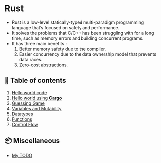 # Rust

- Rust is a low-level statically-typed multi-paradigm programming language that’s focused on safety and performance.
- It solves the problems that C/C++ has been struggling with for a long time, such as memory errors and building concurrent programs.
- It has three main benefits :
  1. Better memory safety due to the compiler.
  2. Easier concurrency due to the data ownership model that prevents data races.
  3. Zero-cost abstractions.

## 📑 Table of contents

1. [Hello world code](bin/hello-world/hello.rs)
2. [Hello world using **Cargo**](bin/hello-world-using-cargo/CARGO.md)
3. [Guessing Game](bin/guessing-game/src/main.rs)
4. [Variables and Mutability](bin/variables-mutability/VARIABLES.md)
5. [Datatypes](bin/data-types/DATATYPES.md)
6. [Functions](bin/functions/FUNCTIONS.md)
7. [Control Flow](bin/control-flow/CONTROLFLOW.md)

## 📦 Miscellaneous

- [My TODO](bin/TODO.md)
